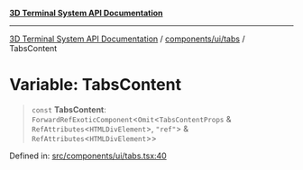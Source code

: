 [**3D Terminal System API Documentation**](../../../../README.md)

***

[3D Terminal System API Documentation](../../../../README.md) / [components/ui/tabs](../README.md) / TabsContent

# Variable: TabsContent

> `const` **TabsContent**: `ForwardRefExoticComponent`\<`Omit`\<`TabsContentProps` & `RefAttributes`\<`HTMLDivElement`\>, `"ref"`\> & `RefAttributes`\<`HTMLDivElement`\>\>

Defined in: [src/components/ui/tabs.tsx:40](https://github.com/Dicommunitas/ThreeJS_Terminal_3D/blob/31531b560b5bf5acf587cf3f1c2c703355c09988/src/components/ui/tabs.tsx#L40)
